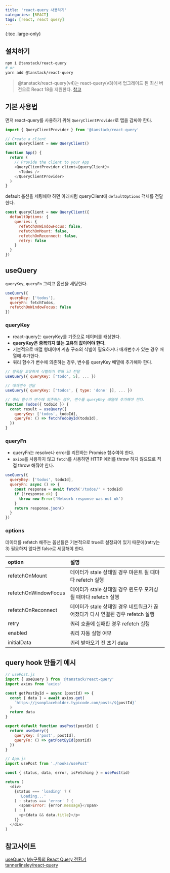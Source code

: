 ```yaml
---
title: 'react-query 사용하기'
categories: [REACT]
tags: [react, react query]
---
```


{:toc .large-only}

## 설치하기

```bash
npm i @tanstack/react-query
# or
yarn add @tanstack/react-query
```

> @tanstack/react-query(v4)는 react-query(v3)에서 업그레이드 된 최신 버전으로 React 18을 지원한다. [참고](https://tanstack.com/query/v4/docs/react/guides/migrating-to-react-query-4#new-features-)

## 기본 사용법

먼저 react-query를 사용하기 위해 `QueryClientProvider`로 앱을 감싸야 한다.

```js
import { QueryClientProvider } from '@tanstack/react-query'

// Create a client
const queryClient = new QueryClient()

function App() {
  return (
    // Provide the client to your App
    <QueryClientProvider client={queryClient}>
      <Todos />
    </QueryClientProvider>
  )
}
```

default 옵션을 세팅해야 하면 아래처럼 queryClient에 `defaultOptions` 객체를 전달한다.

```js
const queryClient = new QueryClient({
  defaultOptions: {
    queries: {
      refetchOnWindowFocus: false,
      refetchOnMount: false,
      refetchOnReconnect: false,
      retry: false
    }
  }
})
```

## useQuery

`queryKey`, `queryFn` 그리고 옵션을 세팅한다.

```js
useQuery({
  queryKey: ['todos'],
  queryFn: fetchTodos,
  refetchOnWindowFocus: false
})
```

### queryKey

- react-query는 queryKey를 기준으로 데이터를 캐싱한다.
- **queryKey은 중복되지 않는 고유의 값이어야 한다.**
- 기본적으로 배열 형태이며 계층 구조의 식별이 필요하거나 매개변수가 있는 경우 배열에 추가한다.
- 쿼리 함수가 변수에 의존하는 경우, 변수를 queryKey 배열에 추가해야 한다.

```js
// 항목을 고유하게 식별하기 위해 id 전달
useQuery({ queryKey: ['todo', 5], ... })

// 매개변수 전달
useQuery({ queryKey: ['todos', { type: 'done' }], ... })

// 쿼리 함수가 변수에 의존하는 경우, 변수를 queryKey 배열에 추가해야 한다.
function Todos({ todoId }) {
  const result = useQuery({
    queryKey: ['todos', todoId],
    queryFn: () => fetchTodoById(todoId),
  })
}
```

### queryFn

- queryFn는 resolve나 error를 리턴하는 Promise 함수여야 한다.
- `axios`를 사용하지 않고 `fetch`를 사용하면 HTTP 에러를 throw 하지 않으므로 직접 throw 해줘야 한다.

```js
useQuery({
  queryKey: ['todos', todoId],
  queryFn: async () => {
    const response = await fetch('/todos/' + todoId)
    if (!response.ok) {
      throw new Error('Network response was not ok')
    }
    return response.json()
  }
})
```

### options

데이터를 refetch 해주는 옵션들은 기본적으로 true로 설정되어 있기 때문에(retry는 3) 필요하지 않다면 false로 세팅해야 한다.

| option               | 설명                                                                           |
| :------------------- | :----------------------------------------------------------------------------- |
| refetchOnMount       | 데이터가 stale 상태일 경우 마운트 될 때마다 refetch 실행                       |
| refetchOnWindowFocus | 데이터가 stale 상태일 경우 윈도우 포커싱 될 때마다 refetch 실행                |
| refetchOnReconnect   | 데이터가 stale 상태일 경우 네트워크가 끊어졌다가 다시 연결된 경우 refetch 실행 |
| retry                | 쿼리 호출에 실패한 경우 refetch 실행                                           |
| enabled              | 쿼리 자동 실행 여부                                                            |
| initialData          | 쿼리 받아오기 전 초기 data                                                     |

## query hook 만들기 예시

```js
// usePost.js
import { useQuery } from '@tanstack/react-query'
import axios from 'axios'

const getPostById = async (postId) => {
  const { data } = await axios.get(
    `https://jsonplaceholder.typicode.com/posts/${postId}`
  )
  return data
}

export default function usePost(postId) {
  return useQuery({
    queryKey: ['post', postId],
    queryFn: () => getPostById(postId)
  })
}
```

```js
// App.js
import usePost from './hooks/usePost'

const { status, data, error, isFetching } = usePost(id)

return (
  <div>
    {status === 'loading' ? (
      'Loading...'
    ) : status === 'error' ? (
      <span>Error: {error.message}</span>
    ) : (
      <p>{data && data.title}</p>
    )}
  </div>
)
```

## 참고사이트

[useQuery](https://tanstack.com/query/v4/docs/react/reference/useQuery?from=reactQueryV3&original=https%3A%2F%2Freact-query-v3.tanstack.com%2Freference%2FuseQuery)
[My구독의 React Query 전환기](https://tech.kakao.com/2022/06/13/react-query/)<br/>
[tannerlinsley/react-query](https://codesandbox.io/s/45dqt?file=/src/index.js)<br/>
